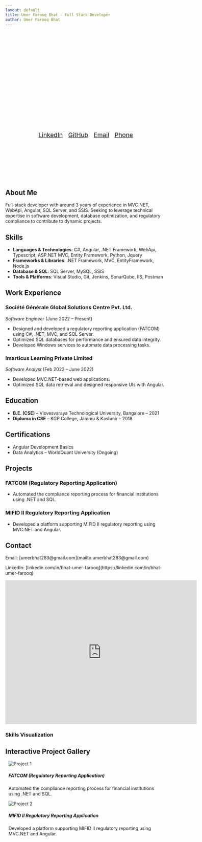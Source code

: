 ```yaml
---
layout: default
title: Umer Farooq Bhat - Full Stack Developer
author: Umer Farooq Bhat
---
```

  
<header class="hero">
  <h1>Umer Farooq Bhat</h1>
  <p>Full Stack Developer</p>
  <div class="social-links">
    <a href="https://linkedin.com/in/bhat-umer-farooq/">LinkedIn</a> |
    <a href="https://github.com/umer494">GitHub</a> |
    <a href="mailto:umerbhat283@gmail.com">Email</a> |
    <a href="tel:+7889662629">Phone</a>
  </div>
</header>

## About Me

Full-stack developer with around 3 years of experience in MVC.NET, WebApi, Angular, SQL Server, and SSIS. Seeking to leverage technical expertise in software development, database optimization, and regulatory compliance to contribute to dynamic projects.

## Skills

- **Languages & Technologies**: 
  <i class="fa fa-cogs"></i> C#, Angular, .NET Framework, WebApi, Typescript, ASP.NET MVC, Entity Framework, Python, Jquery
- **Frameworks & Libraries**: 
  <i class="fa fa-cogs"></i> .NET Framework, MVC, EntityFramework, Node.js
- **Database & SQL**: 
  <i class="fa fa-database"></i> SQL Server, MySQL, SSIS
- **Tools & Platforms**: 
  <i class="fa fa-tools"></i> Visual Studio, Git, Jenkins, SonarQube, IIS, Postman

## Work Experience

### Société Générale Global Solutions Centre Pvt. Ltd.
*Software Engineer* (June 2022 – Present)

- Designed and developed a regulatory reporting application (FATCOM) using C#, .NET, MVC, and SQL Server.
- Optimized SQL databases for performance and ensured data integrity.
- Developed Windows services to automate data processing tasks.

### Imarticus Learning Private Limited
*Software Analyst* (Feb 2022 – June 2022)

- Developed MVC.NET-based web applications.
- Optimized SQL data retrieval and designed responsive UIs with Angular.

## Education

- **B.E. (CSE)** – Visvesvaraya Technological University, Bangalore – 2021
- **Diploma in CSE** – KGP College, Jammu & Kashmir – 2018

## Certifications

- Angular Development Basics
- Data Analytics – WorldQuant University (Ongoing)

## Projects

### FATCOM (Regulatory Reporting Application)
- Automated the compliance reporting process for financial institutions using .NET and SQL.

### MIFID II Regulatory Reporting Application
- Developed a platform supporting MIFID II regulatory reporting using MVC.NET and Angular.

## Contact

<p>Email: [umerbhat283@gmail.com](mailto:umerbhat283@gmail.com)</p>
<p>LinkedIn: [linkedin.com/in/bhat-umer-farooq](https://linkedin.com/in/bhat-umer-farooq)</p>

<iframe src="https://www.google.com/maps/embed?pb=..." width="600" height="450" style="border:0;" allowfullscreen="" loading="lazy"></iframe>

### Skills Visualization

<canvas id="skillsChart" width="400" height="400"></canvas>

<script src="https://cdn.jsdelivr.net/npm/chart.js"></script>
<script>
  var ctx = document.getElementById('skillsChart').getContext('2d');
  var myChart = new Chart(ctx, {
    type: 'pie',
    data: {
      labels: ['C#', 'Angular', '.NET Framework', 'SQL Server', 'SSIS'],
      datasets: [{
        label: 'Skills Proficiency',
        data: [90, 85, 80, 75, 70],
        backgroundColor: ['#ff5733', '#33c4ff', '#33ff8d', '#ff33c4', '#c4ff33'],
        borderColor: ['#ff5733', '#33c4ff', '#33ff8d', '#ff33c4', '#c4ff33'],
        borderWidth: 1
      }]
    }
  });
</script>

## Interactive Project Gallery

<div class="card-group">
  <div class="card">
    <img src="project-image1.jpg" class="card-img-top" alt="Project 1">
    <div class="card-body">
      <h5 class="card-title">FATCOM (Regulatory Reporting Application)</h5>
      <p class="card-text">Automated the compliance reporting process for financial institutions using .NET and SQL.</p>
    </div>
  </div>
  <div class="card">
    <img src="project-image2.jpg" class="card-img-top" alt="Project 2">
    <div class="card-body">
      <h5 class="card-title">MIFID II Regulatory Reporting Application</h5>
      <p class="card-text">Developed a platform supporting MIFID II regulatory reporting using MVC.NET and Angular.</p>
    </div>
  </div>
</div>

<script>
  document.querySelector('a').addEventListener('click', function (e) {
    e.preventDefault();
    document.querySelector(this.getAttribute('href')).scrollIntoView({ behavior: 'smooth' });
  });
</script>

<style>
.hero {
  background: url('your-background-image.jpg') no-repeat center center fixed;
  background-size: cover;
  text-align: center;
  color: white;
  padding: 100px 20px;
}

.hero h1 {
  font-size: 3rem;
  animation: fadeIn 2s ease-in-out;
}

.hero p {
  font-size: 1.5rem;
  animation: fadeIn 3s ease-in-out;
}

.hero .social-links {
  margin-top: 20px;
  font-size: 1.2rem;
}

@keyframes fadeIn {
  from { opacity: 0; }
  to { opacity: 1; }
}

.card-group .card {
  margin: 10px;
}

@media screen and (max-width: 768px) {
  .hero {
    padding: 50px 20px;
  }
  .hero h1 {
    font-size: 2rem;
  }
}
</style>
